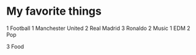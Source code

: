# My favorite things
1  Football
   1 Manchester United
   2 Real Madrid
   3 Ronaldo
2  Music
   1 EDM
   2 Pop
   
3  Food
